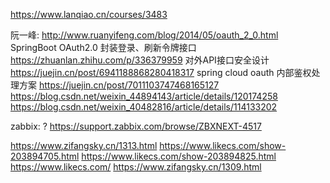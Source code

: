 https://www.lanqiao.cn/courses/3483

阮一峰:
http://www.ruanyifeng.com/blog/2014/05/oauth_2_0.html
SpringBoot OAuth2.0 封装登录、刷新令牌接口
https://zhuanlan.zhihu.com/p/336379959
对外API接口安全设计
https://juejin.cn/post/6941188868280418317
spring cloud oauth 内部鉴权处理方案
https://juejin.cn/post/7011103747468165127
https://blog.csdn.net/weixin_44894143/article/details/120174258
https://blog.csdn.net/weixin_40482816/article/details/114133202

zabbix: ?
https://support.zabbix.com/browse/ZBXNEXT-4517

https://www.zifangsky.cn/1313.html
https://www.likecs.com/show-203894705.html
https://www.likecs.com/show-203894825.html
https://www.likecs.com/
https://www.zifangsky.cn/1309.html
